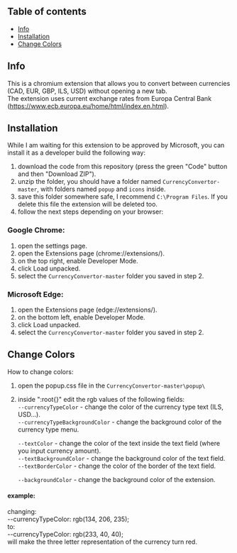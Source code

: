 
## Table of contents
* [Info](#info)
* [Installation](#installation)
* [Change Colors](#change-colors)

## Info
This is a chromium extension that allows you to convert between currencies (CAD, EUR, GBP, ILS, USD) without opening a new tab.  
The extension uses current exchange rates from Europa Central Bank (https://www.ecb.europa.eu/home/html/index.en.html).

## Installation
While I am waiting for this extension to be approved by Microsoft, you can install it as a developer build the following way:  
  
1. download the code from this repository (press the green "Code" button and then "Download ZIP").
2. unzip the folder, you should have a folder named `CurrencyConvertor-master`, with folders named `popup` and `icons` inside.
3. save this folder somewhere safe, I recommend `C:\Program Files`. If you delete this file the extension will be deleted too.
4. follow the next steps depending on your browser:
  
### Google Chrome:  
1. open the settings page.  
2. open the Extensions page (chrome://extensions/).  
3. on the top right, enable Developer Mode.  
4. click Load unpacked.  
5. select the `CurrencyConvertor-master` folder you saved in step 2.  
  
### Microsoft Edge:  
1. open the Extensions page (edge://extensions/).  
2. on the bottom left, enable Developer Mode.  
3. click Load unpacked.  
4. select the `CurrencyConvertor-master` folder you saved in step 2.  
  
## Change Colors
How to change colors:  
1. open the popup.css file in the `CurrencyConvertor-master\popup\`  
2. inside ":root{}" edit the rgb values of the following fields:  
    `--currencyTypeColor` - change the color of the currency type text (ILS, USD...).  
    `--currencyTypeBackgroundColor` - change the background color of the currency type menu.  

    `--textColor` - change the color of the text inside the text field (where you input currency amount).  
    `--textBackgroundColor` - change the background color of the text field.  
    `--textBorderColor` - change the color of the border of the text field.  

    `--backgroundColor` - change the background color of the extension.  
  
#### example:
changing:  
--currencyTypeColor: rgb(134, 206, 235);  
to:  
--currencyTypeColor: rgb(233, 40, 40);  
will make the three letter representation of the currency turn red.